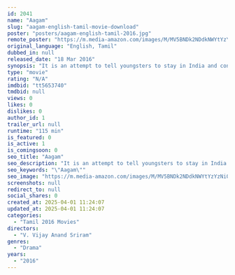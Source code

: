 ```yaml
---
id: 2041
name: "Aagam"
slug: "aagam-english-tamil-movie-download"
poster: "posters/aagam-english-tamil-2016.jpg"
remote_poster: "https://m.media-amazon.com/images/M/MV5BNDk2NDdkNWYtYzYzNi00NTJlLWJhNGEtOGIzNGQ2YTNjZGJjXkEyXkFqcGdeQXVyMTg2OTMzODg@._V1_SX300.jpg"
original_language: "English, Tamil"
dubbed_in: null
released_date: "18 Mar 2016"
synopsis: "It is an attempt to tell youngsters to stay in India and contribute to its growth rather than resorting to go abroad."
type: "movie"
rating: "N/A"
imdbid: "tt5653740"
tmdbid: null
views: 0
likes: 0
dislikes: 0
author_id: 1
trailer_url: null
runtime: "115 min"
is_featured: 0
is_active: 1
is_comingsoon: 0
seo_title: "Aagam"
seo_description: "It is an attempt to tell youngsters to stay in India and contribute to its growth rather than resorting to go abroad."
seo_keywords: "\"Aagam\""
seo_image: "https://m.media-amazon.com/images/M/MV5BNDk2NDdkNWYtYzYzNi00NTJlLWJhNGEtOGIzNGQ2YTNjZGJjXkEyXkFqcGdeQXVyMTg2OTMzODg@._V1_SX300.jpg"
screenshots: null
redirect_to: null
social_shares: 0
created_at: 2025-04-01 11:24:07
updated_at: 2025-04-01 11:24:07
categories:
  - "Tamil 2016 Movies"
directors:
  - "V. Vijay Anand Sriram"
genres:
  - "Drama"
years:
  - "2016"
---
```

